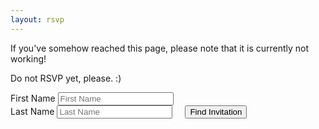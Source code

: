 ```yaml
---
layout: rsvp
---
```

If you've somehow reached this page, please note that it is currently not working!

Do not RSVP yet, please. :)

<div style="float:left;margin-right:20px;">
    <label for="firstname">First Name</label>
    <input id="firstname" type="text" placeholder="First Name">
</div>
<div style="float:left;margin-right:20px;">
    <label for="lastname">Last Name</label>
    <input id="lastname" type="text" placeholder="Last Name">
</div>
<div style="float:left;">
    <button type="button" id="findinvite">Find Invitation</button>
</div>
<div id='welcome' style="display: none">
We're delighted to welcome you on our special day!<br>
How many guests from your party should we expect?
</div>
<div id='forms'></div>
<div id='error' style="display: none">
Sorry, we couldn't find your invitation. 😢 <br>
Is there an alternate spelling of your name?<br>
If you continue to have trouble, just email me your RSVP directly at:<br>
<em>trevor dot narayan at gmail dot com</em>.
</div>
